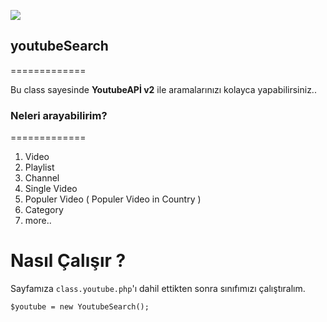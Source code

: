 ![](http://i.imgur.com/G0KQC7w.png)
## youtubeSearch
=============

Bu class sayesinde **YoutubeAPİ v2** ile aramalarınızı kolayca yapabilirsiniz..


### Neleri arayabilirim?
=============
1. Video
2. Playlist
3. Channel
4. Single Video
5. Populer Video ( Populer Video in Country )
6. Category
7. more..



Nasıl Çalışır ?
=============

Sayfamıza `class.youtube.php`'ı dahil ettikten sonra sınıfımızı çalıştıralım.

 `$youtube = new YoutubeSearch();`

